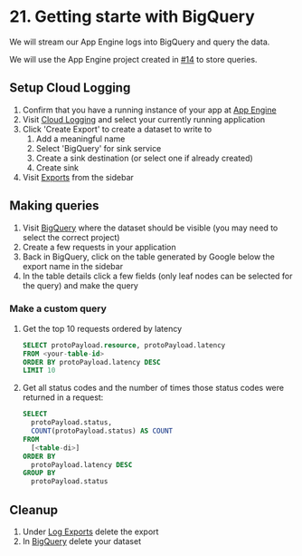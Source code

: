 # 21. Getting starte with BigQuery

We will stream our App Engine logs into BigQuery and query the data.

We will use the App Engine project created in [#14](14-getting-started-with-app-engine.md) to store queries.

## Setup Cloud Logging

1. Confirm that you have a running instance of your app at [App Engine](https://console.cloud.google.com/appengine)
2. Visit [Cloud Logging](https://console.cloud.google.com/logs) and select your currently running application
3. Click 'Create Export' to create a dataset to write to
    1. Add a meaningful name
    2. Select 'BigQuery' for sink service
    3. Create a sink destination (or select one if already created)
    4. Create sink
4. Visit [Exports](https://console.cloud.google.com/logs/exports) from the sidebar

## Making queries

1. Visit [BigQuery](https://bigquery.cloud.google.com/) where the dataset should be visible (you may need to select the correct project)
2. Create a few requests in your application
3. Back in BigQuery, click on the table generated by Google below the export name in the sidebar
4. In the table details click a few fields (only leaf nodes can be selected for the query) and make the query

### Make a custom query

1. Get the top 10 requests ordered by latency

    ```sql
    SELECT protoPayload.resource, protoPayload.latency
    FROM <your-table-id>
    ORDER BY protoPayload.latency DESC
    LIMIT 10
    ```
2. Get all status codes and the number of times those status codes were returned in a request:

    ```sql
    SELECT
      protoPayload.status,
      COUNT(protoPayload.status) AS COUNT
    FROM
      [<table-di>]
    ORDER BY
      protoPayload.latency DESC
    GROUP BY
      protoPayload.status
    ```
    
## Cleanup

1. Under [Log Exports](https://console.cloud.google.com/logs/exports) delete the export
2. In [BigQuery](https://bigquery.cloud.google.com/) delete your dataset
